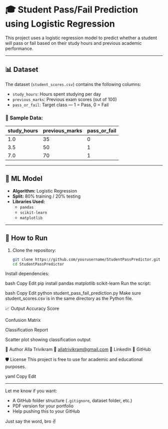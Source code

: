 # 🎓 Student Pass/Fail Prediction using Logistic Regression

This project uses a logistic regression model to predict whether a student will pass or fail based on their study hours and previous academic performance.

---

## 📊 Dataset

The dataset (`student_scores.csv`) contains the following columns:

- `study_hours`: Hours spent studying per day
- `previous_marks`: Previous exam scores (out of 100)
- `pass_or_fail`: Target class — 1 = Pass, 0 = Fail

### 📌 Sample Data:

| study_hours | previous_marks | pass_or_fail |
|-------------|----------------|--------------|
| 1.0         | 35             | 0            |
| 3.5         | 50             | 1            |
| 7.0         | 70             | 1            |

---

## 🧠 ML Model

- **Algorithm:** Logistic Regression
- **Split:** 80% training / 20% testing
- **Libraries Used:** 
  - `pandas`
  - `scikit-learn`
  - `matplotlib`

---

## 🚀 How to Run

1. Clone the repository:
   ```bash
   git clone https://github.com/yourusername/StudentPassPredictor.git
   cd StudentPassPredictor
Install dependencies:

bash
Copy
Edit
pip install pandas matplotlib scikit-learn
Run the script:

bash
Copy
Edit
python student_pass_fail_prediction.py
Make sure student_scores.csv is in the same directory as the Python file.

📈 Output
Accuracy Score

Confusion Matrix

Classification Report

Scatter plot showing classification output

📄 Author
Alla Trivikram
📧 allatrivikram@gmail.com
🔗 LinkedIn
🐙 GitHub

🛡️ License
This project is free to use for academic and educational purposes.

yaml
Copy
Edit

---

Let me know if you want:
- A GitHub folder structure (`.gitignore`, dataset folder, etc.)
- PDF version for your portfolio
- Help pushing this to your GitHub

Just say the word, bro ✌️
